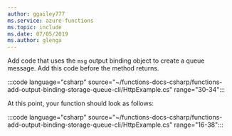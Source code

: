 ```yaml
---
author: ggailey777
ms.service: azure-functions
ms.topic: include
ms.date: 07/05/2019
ms.author: glenga
---
```


Add code that uses the `msg` output binding object to create a queue message. Add this code before the method returns.

:::code language="csharp" source="~/functions-docs-csharp/functions-add-output-binding-storage-queue-cli/HttpExample.cs" range="30-34":::

At this point, your function should look as follows:

:::code language="csharp" source="~/functions-docs-csharp/functions-add-output-binding-storage-queue-cli/HttpExample.cs" range="16-38":::

